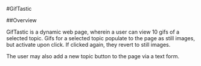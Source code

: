 #GifTastic

##Overview

GifTastic is a dynamic web page, wherein a user can view 10 gifs of a selected topic. Gifs for a selected topic populate to the page as still images, but activate upon click. If clicked again, they revert to still images. 

The user may also add a new topic button to the page via a text form. 